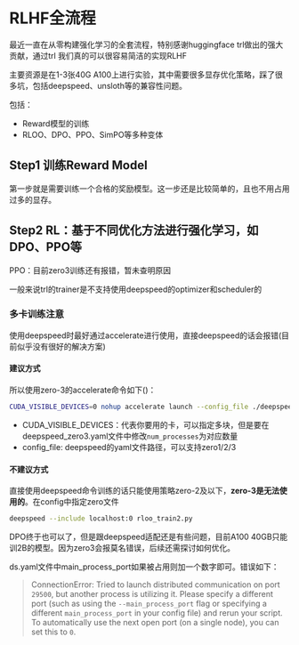 # RLHF全流程

最近一直在从零构建强化学习的全套流程，特别感谢huggingface trl做出的强大贡献，通过trl 我们真的可以很容易简洁的实现RLHF


主要资源是在1-3张40G A100上进行实验，其中需要很多显存优化策略，踩了很多坑，包括deepspeed、unsloth等的兼容性问题。

包括：
- Reward模型的训练
- RLOO、DPO、PPO、SimPO等多种变体


## Step1 训练Reward Model

第一步就是需要训练一个合格的奖励模型。这一步还是比较简单的，且也不用占用过多的显存。

## Step2 RL：基于不同优化方法进行强化学习，如DPO、PPO等

PPO：目前zero3训练还有报错，暂未查明原因



一般来说trl的trainer是不支持使用deepspeed的optimizer和scheduler的



### 多卡训练注意
使用deepspeed时最好通过accelerate进行使用，直接deepspeed的话会报错(目前似乎没有很好的解决方案)

#### 建议方式
所以使用zero-3的accelerate命令如下()：
```bash
CUDA_VISIBLE_DEVICES=0 nohup accelerate launch --config_file ./deepspeed_zero3.yaml rloo_train2.py
```
- CUDA_VISIBLE_DEVICES：代表你要用的卡，可以指定多块，但是要在deepspeed_zero3.yaml文件中修改```num_processes```为对应数量
- config_file: deepspeed的yaml文件路径，可以支持zero1/2/3

#### 不建议方式
直接使用deepspeed命令训练的话只能使用策略zero-2及以下，**zero-3是无法使用的**。在config中指定zero文件
```bash
deepspeed --include localhost:0 rloo_train2.py
```


DPO终于也可以了，但是跟deepspeed适配还是有些问题，目前A100 40GB只能训2B的模型。因为zero3会报莫名错误，后续还需探讨如何优化。


ds.yaml文件中main_process_port如果被占用则加一个数字即可。错误如下：

> ConnectionError: Tried to launch distributed communication on port `29500`, but another process is utilizing it. Please specify a different port (such as using the `--main_process_port` flag or specifying a different `main_process_port` in your config file) and rerun your script. To automatically use the next open port (on a single node), you can set this to `0`.
